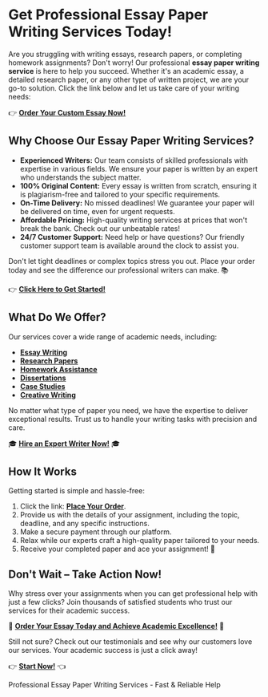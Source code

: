 <h1>Get Professional Essay Paper Writing Services Today!</h1>

<p>Are you struggling with writing essays, research papers, or completing homework assignments? Don't worry! Our professional <strong>essay paper writing service</strong> is here to help you succeed. Whether it's an academic essay, a detailed research paper, or any other type of written project, we are your go-to solution. Click the link below and let us take care of your writing needs:</p>

<p>👉 <a href="https://tinyurl.com/topessay?keyword=essay+paper+writing" target="_blank"><strong>Order Your Custom Essay Now!</strong></a></p>

<h2>Why Choose Our Essay Paper Writing Services?</h2>
<ul>
  <li><strong>Experienced Writers:</strong> Our team consists of skilled professionals with expertise in various fields. We ensure your paper is written by an expert who understands the subject matter.</li>
  <li><strong>100% Original Content:</strong> Every essay is written from scratch, ensuring it is plagiarism-free and tailored to your specific requirements.</li>
  <li><strong>On-Time Delivery:</strong> No missed deadlines! We guarantee your paper will be delivered on time, even for urgent requests.</li>
  <li><strong>Affordable Pricing:</strong> High-quality writing services at prices that won't break the bank. Check out our unbeatable rates!</li>
  <li><strong>24/7 Customer Support:</strong> Need help or have questions? Our friendly customer support team is available around the clock to assist you.</li>
</ul>

<p>Don't let tight deadlines or complex topics stress you out. Place your order today and see the difference our professional writers can make. 📚</p>

<p>👉 <a href="https://tinyurl.com/topessay?keyword=essay+paper+writing" target="_blank"><strong>Click Here to Get Started!</strong></a></p>

<h2>What Do We Offer?</h2>
<p>Our services cover a wide range of academic needs, including:</p>
<ul>
  <li><a href="https://tinyurl.com/topessay?keyword=essay+paper+writing" target="_blank"><strong>Essay Writing</strong></a></li>
  <li><a href="https://tinyurl.com/topessay?keyword=essay+paper+writing" target="_blank"><strong>Research Papers</strong></a></li>
  <li><a href="https://tinyurl.com/topessay?keyword=essay+paper+writing" target="_blank"><strong>Homework Assistance</strong></a></li>
  <li><a href="https://tinyurl.com/topessay?keyword=essay+paper+writing" target="_blank"><strong>Dissertations</strong></a></li>
  <li><a href="https://tinyurl.com/topessay?keyword=essay+paper+writing" target="_blank"><strong>Case Studies</strong></a></li>
  <li><a href="https://tinyurl.com/topessay?keyword=essay+paper+writing" target="_blank"><strong>Creative Writing</strong></a></li>
</ul>

<p>No matter what type of paper you need, we have the expertise to deliver exceptional results. Trust us to handle your writing tasks with precision and care.</p>

<p>🎓 <a href="https://tinyurl.com/topessay?keyword=essay+paper+writing" target="_blank"><strong>Hire an Expert Writer Now!</strong></a> 🎓</p>

<h2>How It Works</h2>
<p>Getting started is simple and hassle-free:</p>
<ol>
  <li>Click the link: <a href="https://tinyurl.com/topessay?keyword=essay+paper+writing" target="_blank"><strong>Place Your Order</strong></a>.</li>
  <li>Provide us with the details of your assignment, including the topic, deadline, and any specific instructions.</li>
  <li>Make a secure payment through our platform.</li>
  <li>Relax while our experts craft a high-quality paper tailored to your needs.</li>
  <li>Receive your completed paper and ace your assignment! 🎉</li>
</ol>

<h2>Don't Wait – Take Action Now!</h2>
<p>Why stress over your assignments when you can get professional help with just a few clicks? Join thousands of satisfied students who trust our services for their academic success.</p>

<p>🌟 <a href="https://tinyurl.com/topessay?keyword=essay+paper+writing" target="_blank"><strong>Order Your Essay Today and Achieve Academic Excellence!</strong></a> 🌟</p>

<p>Still not sure? Check out our testimonials and see why our customers love our services. Your academic success is just a click away!</p>

<p>👉 <a href="https://tinyurl.com/topessay?keyword=essay+paper+writing" target="_blank"><strong>Start Now!</strong></a> 👈</p>
Professional Essay Paper Writing Services - Fast &amp; Reliable Help
